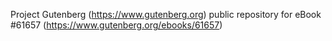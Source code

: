 Project Gutenberg (https://www.gutenberg.org) public repository for
eBook #61657 (https://www.gutenberg.org/ebooks/61657)
